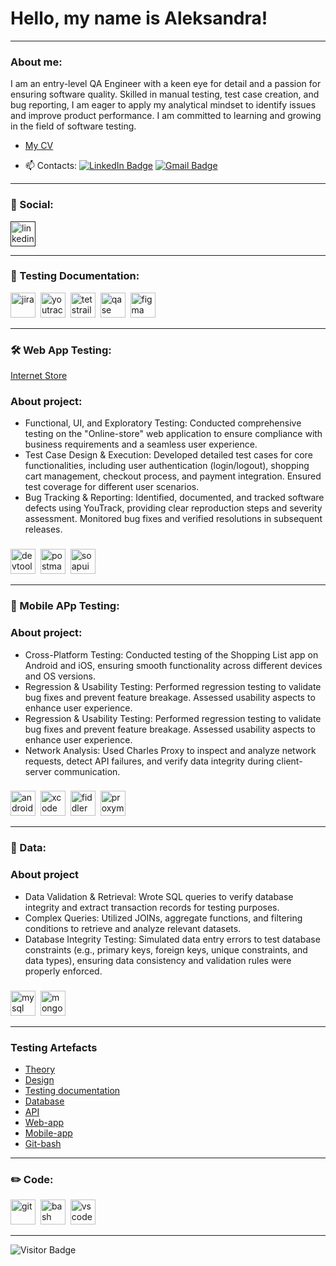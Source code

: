 # Hello, my name is Aleksandra!

---

###  About me:

I     am an entry-level QA Engineer with a keen eye for detail and a passion for ensuring software quality. Skilled in manual testing, test case creation, and bug reporting, I am eager to apply my analytical mindset to identify issues and improve product performance. I am committed to learning and growing in the field of software testing.

- [My CV](https://drive.google.com/file/d/1SfQrT_jKp5Cag0bltMtn4so2-d7x4VmX/view?usp=sharing)

- 📫 Contacts: [![LinkedIn Badge](https://img.shields.io/badge/-@AleksandraSopiyeva-blue?style=flat&logo=LinkedIn&logoColor=white)](https://www.linkedin.com/in/aleksandra-sopiyeva-571903351/)
[![Gmail Badge](https://img.shields.io/badge/-Gmail-red?style=flat&logo=Gmail&logoColor=white)](mailto:sashasopiyeva@gmail.com)


---

### 🤝 Social:

  <div id="badges">
    <a href="" target="_blank">
      <img src="https://cdn-icons-png.flaticon.com/512/2504/2504799.png" width="40" height="40" alt="linkedin" />
    </a>
  </div>

---

### 📁 Testing Documentation:


<div>
  <img src="https://cdn.jsdelivr.net/gh/devicons/devicon/icons/jira/jira-original.svg" title="jira" alt="jira" width="40" height="40"/>&nbsp
  <img src="https://upload.wikimedia.org/wikipedia/commons/thumb/8/8d/YouTrack_Icon.svg/1024px-YouTrack_Icon.svg.png?20200803082248" title="youtrack" alt="youtrack" width="40" height="40"/>&nbsp
  <img src="https://codahosted.io/packs/21236/unversioned/assets/LOGO/ba1091c59bab89cd2fd0f289622731fe16113d7b00905abe64759c313a4b73b76c1b0426076ed76cb74752234c734131df46992d5b8b48fc13e264240e4f7119f736cfeb64df36ded54b5cbf6198b9cadedf18dd0cac5c7dbcd16e6336c29363cd1292ba" title="testrail" alt="tetstrail" width="40" height="40"/>&nbsp
  <img src="https://luna1.co/eb0187.png" title="qase" alt="qase" width="40" height="40"/>&nbsp
  <img src="https://cdn.jsdelivr.net/gh/devicons/devicon/icons/figma/figma-original.svg" title="figma" alt="figma" width="40" height="40"/>&nbsp
</div>

---

### 🛠 Web App Testing:

[Internet Store](https://qa.demoshopping.ru/)

### About project:

- Functional, UI, and Exploratory Testing: Conducted comprehensive testing on the "Online-store" web application to ensure compliance with business requirements and a seamless user experience.
- Test Case Design & Execution: Developed detailed test cases for core functionalities, including user authentication (login/logout), shopping cart management, checkout process, and payment integration. Ensured test coverage for different user scenarios.
- Bug Tracking & Reporting: Identified, documented, and tracked software defects using YouTrack, providing clear reproduction steps and severity assessment. Monitored bug fixes and verified resolutions in subsequent releases.

###

<div>
  <img src="https://d33wubrfki0l68.cloudfront.net/38b5c953a4667366685d55db55d057c86db1fc54/a0fdc/static/acae6b24d940347661ca901ea07f47c1/chrome-dev-logo-icon.png" title="devtools" alt="devtools" width="40" height="40"/>&nbsp
  <img src="https://seeklogo.com/images/P/postman-logo-0087CA0D15-seeklogo.com.png" title="postman" alt="postman" width="40" height="40"/>&nbsp
  <img src="https://static0.smartbear.co/smartbearbrand/media/images/home/soapui-icon.svg" title="soapui" alt="soapui" width="40" height="40"/>&nbsp
</div>

---

### 📱 Mobile APp Testing:

### About project:

- Cross-Platform Testing: Conducted testing of the Shopping List app on Android and iOS, ensuring smooth functionality across different devices and OS versions.
- Regression & Usability Testing: Performed regression testing to validate bug fixes and prevent feature breakage. Assessed usability aspects to enhance user experience.
- Regression & Usability Testing: Performed regression testing to validate bug fixes and prevent feature breakage. Assessed usability aspects to enhance user experience.
- Network Analysis: Used Charles Proxy to inspect and analyze network requests, detect API failures, and verify data integrity during client-server communication.

###

<div>
  <img src="https://cdn.jsdelivr.net/gh/devicons/devicon/icons/androidstudio/androidstudio-original.svg" title="android-studio" alt="android-studio" width="40" height="40"/>&nbsp
  <img src="https://cdn.jsdelivr.net/gh/devicons/devicon/icons/xcode/xcode-original.svg" title="xcode" alt="xcode" width="40" height="40"/>&nbsp
  <img src="https://www.megaleechers.com/storage/Fiddler-Everywhere-Icon.png" title="fiddler" alt="fiddler" width="40" height="40"/>&nbsp
  <img src="https://pbs.twimg.com/profile_images/1589614420766126080/slAIVDtr_400x400.jpg" title="proxyman" alt="proxyman" width="40" height="40"/>&nbsp
</div>


---

### 💾 Data:

### About project

- Data Validation & Retrieval: Wrote SQL queries to verify database integrity and extract transaction records for testing purposes.
- Complex Queries: Utilized JOINs, aggregate functions, and filtering conditions to retrieve and analyze relevant datasets.
- Database Integrity Testing: Simulated data entry errors to test database constraints (e.g., primary keys, foreign keys, unique constraints, and data types), ensuring data consistency and validation rules were properly enforced.

###

<div>
  <img src="https://cdn.jsdelivr.net/gh/devicons/devicon/icons/mysql/mysql-original.svg" title="mysql" alt="mysql" width="40" height="40"/>&nbsp
  <img src="https://cdn.jsdelivr.net/gh/devicons/devicon/icons/mongodb/mongodb-original.svg" title="mongodb" alt="mongodb" width="40" height="40"/>&nbsp
</div>

---

### Testing Artefacts
- [Theory](https://github.com/AleksandraSopiyeva/theory)
- [Design](https://github.com/AleksandraSopiyeva/design)
- [Testing documentation](https://github.com/AleksandraSopiyeva/docs)
- [Database](https://github.com/AleksandraSopiyeva/Database)
- [API](https://github.com/AleksandraSopiyeva/api)
- [Web-app](https://github.com/AleksandraSopiyeva/web)
- [Mobile-app](https://github.com/AleksandraSopiyeva/Mobile)
- [Git-bash](https://github.com/AleksandraSopiyeva/git_bash)

---

### ✏️ Code:

<div>
  <img src="https://cdn.jsdelivr.net/gh/devicons/devicon/icons/git/git-original.svg" title="git" alt="git" width="40" height="40"/>&nbsp
  <img src="https://upload.wikimedia.org/wikipedia/commons/thumb/4/4b/Bash_Logo_Colored.svg/1024px-Bash_Logo_Colored.svg.png?20180723054350" title="bash" alt="bash" width="40" height="40"/>&nbsp
  <img src="https://cdn.jsdelivr.net/gh/devicons/devicon/icons/vscode/vscode-original.svg" title="vscode" alt="vscode" width="40" height="40"/>&nbsp
  
</div>

---


<!-- ### 💻 Пройденные курсы:

| Курсы                                                           | Дата              |
| ----------------------------------------------------------------| :---------------: |
| netology.ru/Старт в программировании                            | 02/2022 - 03/2022 |

--- -->

![Visitor Badge](https://visitor-badge.laobi.icu/badge?page_id=testrusau)

